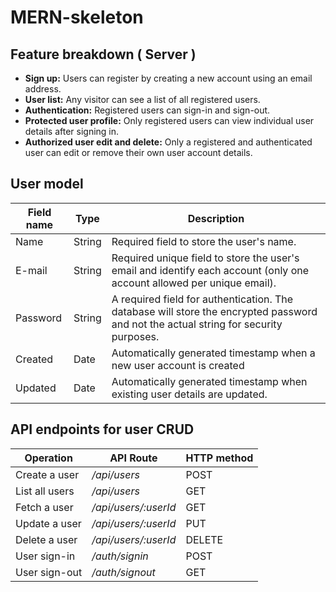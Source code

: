 # MERN-skeleton

## Feature breakdown ( Server )

- **Sign up:** Users can register by creating a new account using an email
address.
- **User list:** Any visitor can see a list of all registered users.
- **Authentication:** Registered users can sign-in and sign-out.
- **Protected user profile:** Only registered users can view individual user
details after signing in.
- **Authorized user edit and delete:** Only a registered and authenticated user
can edit or remove their own user account details.

## User model

Field name | Type | Description
---------- | ---- | -----------
Name | String | Required field to store the user's name.
E-mail | String | Required unique field to store the user's email and identify each account (only one account allowed per unique email).
Password | String | A required field for authentication. The database will store the encrypted password and not the actual string for security purposes.
Created | Date | Automatically generated timestamp when a new user account is created
Updated | Date | Automatically generated timestamp when existing user details are updated.

## API endpoints for user CRUD

Operation | API Route | HTTP method
--------- | --------- | -----------
Create a user | */api/users* | POST
List all users | */api/users* | GET
Fetch a user | */api/users/:userId* | GET
Update a user | */api/users/:userId* | PUT
Delete a user | */api/users/:userId* | DELETE
User sign-in | */auth/signin* | POST
User sign-out | */auth/signout* | GET
